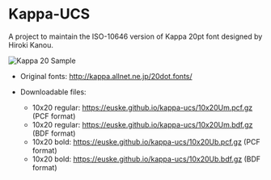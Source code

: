 Kappa-UCS
=========

A project to maintain the ISO-10646 version of Kappa 20pt font
designed by Hiroki Kanou.

![Kappa 20 Sample](https://euske.github.io/kappa-ucs/kappa20.png)

 * Original fonts: http://kappa.allnet.ne.jp/20dot.fonts/

 * Downloadable files:
   * 10x20 regular: https://euske.github.io/kappa-ucs/10x20Um.pcf.gz (PCF format)
   * 10x20 regular: https://euske.github.io/kappa-ucs/10x20Um.bdf.gz (BDF format)
   * 10x20 bold:    https://euske.github.io/kappa-ucs/10x20Ub.pcf.gz (PCF format)
   * 10x20 bold:    https://euske.github.io/kappa-ucs/10x20Ub.bdf.gz (BDF format)
